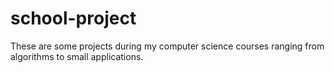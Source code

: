 # school-project
These are some projects during my computer science courses ranging from algorithms to small applications.
